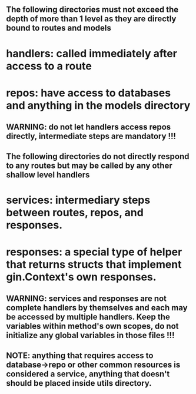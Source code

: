 ## The following directories must not exceed the depth of more than 1 level as they are directly bound to routes and models
# handlers: called immediately after access to a route
# repos: have access to databases and anything in the models directory
## WARNING: do not let handlers access repos directly, intermediate steps are mandatory !!!


## The following directories do not directly respond to any routes but may be called by any other shallow level handlers
# services: intermediary steps between routes, repos, and responses. 
# responses: a special type of helper that returns structs that implement gin.Context's own responses.
## WARNING: services and responses are not complete handlers by themselves and each may be accessed by multiple handlers. Keep the variables within method's own scopes, do not initialize any global variables in those files !!!

## NOTE: anything that requires access to database->repo or other common resources is considered a service, anything that doesn't should be placed inside utils directory. 